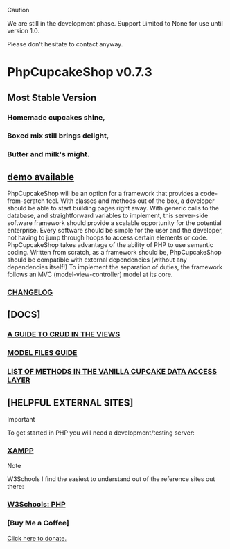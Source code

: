> [!CAUTION]
> We are still in the development phase.
> Support Limited to None for use until version 1.0.
> 
> Please don't hesitate to contact anyway.

# PhpCupcakeShop v0.7.3

## Most Stable Version

### Homemade cupcakes shine,

### Boxed mix still brings delight,

### Butter and milk's might.

## [demo available](https://demo.phpcupcake.shop)

 PhpCupcakeShop will be an option for a framework that provides a code-from-scratch feel.  With classes and methods out of the box, a developer should be able to start building pages right away.  With generic calls to the database, and straightforward variables to implement, this server-side software framework should provide a scalable opportunity for the potential enterprise.  Every software should be simple for the user and the developer, not having to jump through hoops to access certain elements or code.  PhpCupcakeShop takes advantage of the ability of PHP to use semantic coding.  Written from scratch, as a framework should be, PhpCupcakeShop should be compatible with external dependencies (without any dependencies itself!) To implement the separation of duties, the framework follows an MVC (model-view-controller) model at its core.

### [CHANGELOG](https://github.com/PhpCupcakeShop/Framework/blob/main/CHANGELOG.md)

## [DOCS]

### [A GUIDE TO CRUD IN THE VIEWS](https://github.com/PhpCupcakeShop/Framework/blob/main/www/MyObject/ViewsCRUD.md)

### [MODEL FILES GUIDE](https://github.com/PhpCupcakeShop/Framework/blob/main/Models/ModelFilesGuide.md)

### [LIST OF METHODS IN THE VANILLA CUPCAKE DATA ACCESS LAYER](https://github.com/PhpCupcakeShop/Framework/blob/main/Framework/DAL/VanillaDAL.md)

## [HELPFUL EXTERNAL SITES]

> [!IMPORTANT]
> To get started in PHP you will need a development/testing server:

### [XAMPP](https://www.apachefriends.org/)

> [!NOTE]
> W3Schools I find the easiest to understand out of the reference sites out there:

### [W3Schools: PHP](https://www.w3schools.com/php/default.asp)

### [Buy Me a Coffee]

[Click here to donate.](https://buymeacoffee.com/aemegi)
